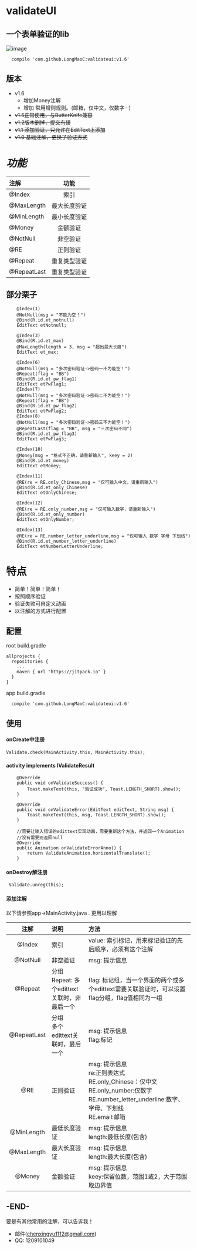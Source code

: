 # validateUI

## 一个表单验证的lib
![image](https://github.com/LongMaoC/validateui/blob/master/gif/app.jpg)


```
  compile 'com.github.LongMaoC:validateui:v1.6'
```

## 版本
* v1.6
  * 增加Money注解
  * 增加 常用增则规则。(邮箱，仅中文，仅数字···)
* ~~v1.5正常使用，与ButterKnife兼容~~
* ~~v1.2版本删掉，提交有误~~
* ~~v1.1 添加验证，只允许在EditText上添加~~
* ~~v1.0 基础注解，更换了验证方式~~

# **_功能_**


| 注解 | 功能|
|:-|:-:|
|@Index|索引|
|@MaxLength|最大长度验证|
|@MinLength|最小长度验证|
|@Money|金额验证|
|@NotNull|非空验证|
|@RE|正则验证|
|@Repeat|重复类型验证|
|@RepeatLast|重复类型验证|


## 部分栗子
```
    @Index(1)
    @NotNull(msg = "不能为空！")
    @Bind(R.id.et_notnull)
    EditText etNotnull;

    @Index(3)
    @Bind(R.id.et_max)
    @MaxLength(length = 3, msg = "超出最大长度")
    EditText et_max;

    @Index(6)
    @NotNull(msg = "多次密码验证->密码一不为能空！")
    @Repeat(flag = "BB")
    @Bind(R.id.et_pw_flag1)
    EditText etPwFlag1;
    @Index(7)
    @NotNull(msg = "多次密码验证->密码二不为能空！")
    @Repeat(flag = "BB")
    @Bind(R.id.et_pw_flag2)
    EditText etPwFlag2;
    @Index(8)
    @NotNull(msg = "多次密码验证->密码三不为能空！")
    @RepeatLast(flag = "BB", msg = "三次密码不同")
    @Bind(R.id.et_pw_flag3)
    EditText etPwFlag3;

    @Index(10)
    @Money(msg = "格式不正确，请重新输入", keey = 2)
    @Bind(R.id.et_money)
    EditText etMoney;

    @Index(11)
    @RE(re = RE.only_Chinese,msg = "仅可输入中文，请重新输入")
    @Bind(R.id.et_only_Chinese)
    EditText etOnlyChinese;

    @Index(12)
    @RE(re = RE.only_number,msg = "仅可输入数字，请重新输入")
    @Bind(R.id.et_only_number)
    EditText etOnlyNumber;

    @Index(13)
    @RE(re = RE.number_letter_underline,msg = "仅可输入 数字 字母 下划线")
    @Bind(R.id.et_number_letter_underline)
    EditText etNumberLetterUnderline;
```


# 特点
* 简单！简单！简单！
* 按照顺序验证
* 验证失败可自定义动画
* 以注解的方式进行配置



## 配置
root build.gradle
```
allprojects {
  repositories {
    ...
    maven { url "https://jitpack.io" }
  }
}
```
app build.gradle
```
  compile 'com.github.LongMaoC:validateui:v1.6'
```


## 使用



#### onCreate中注册
```
Validate.check(MainActivity.this, MainActivity.this);
```

#### activity implements IValidateResult
```
    @Override
    public void onValidateSuccess() {
        Toast.makeText(this, "验证成功", Toast.LENGTH_SHORT).show();
    }

    @Override
    public void onValidateError(EditText editText, String msg) {
        Toast.makeText(this, msg, Toast.LENGTH_SHORT).show();
    }

    //需要让输入错误的edittext实现动画，需要重新这个方法，并返回一个Animation
    //没有需要则返回null
    @Override
    public Animation onValidateErrorAnno() {
        return ValidateAnimation.horizontalTranslate();
    }
```

#### onDestroy解注册
```
 Validate.unreg(this);
```
#### 添加注解
以下请参照app->MainActivity.java . 更用以理解

| 注解 |说明|方法|
|:--:|:--|:--|
|@Index|索引 |value: 索引标记，用来标记验证的先后顺序，必须有这个注解|
|@NotNull|非空验证|msg: 提示信息|
|@Repeat|分组<br>Repeat: 多个edittext关联时，非最后一个|flag: 标记组，当一个界面的两个或多个edittext需要关联验证时，可以设置flag分组，flag值相同为一组|
|@RepeatLast|分组<br>多个edittext关联时，最后一个|msg: 提示信息<br>flag:标记|
|@RE| 正则验证|msg: 提示信息<br>re:正则表达式<br>RE.only_Chinese：仅中文<br>RE.only_number:仅数字<br>RE.number_letter_underline:数字、字母、下划线<br>RE.email:邮箱|
|@MinLength|最低长度验证|msg: 提示信息<br>length:最低长度(包含)|
|@MaxLength|最大长度验证|msg: 提示信息<br>length:最大长度(包含)|
|@Money|金额验证|msg: 提示信息<br>keey:保留位数，范围1或2，大于范围取边界值|







## -END-
  要是有其他常用的注解，可以告诉我！
  * 邮件(chenxingyu1112@gmail.com)
  * QQ: 1209101049

